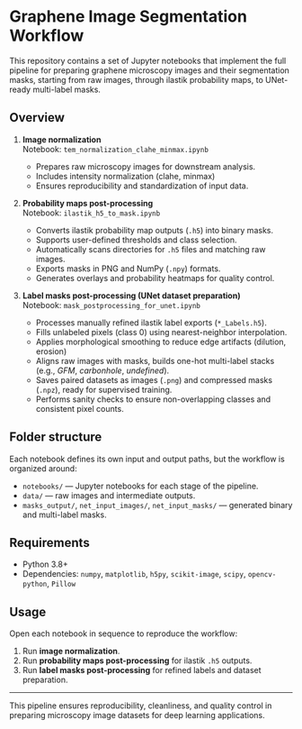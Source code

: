 # Graphene Image Segmentation Workflow

This repository contains a set of Jupyter notebooks that implement the full pipeline for preparing graphene microscopy images and their segmentation masks, starting from raw images, through ilastik probability maps, to UNet-ready multi-label masks.

## Overview

1. **Image normalization**  
   Notebook: `tem_normalization_clahe_minmax.ipynb`  
   - Prepares raw microscopy images for downstream analysis.  
   - Includes intensity normalization (clahe, minmax)  
   - Ensures reproducibility and standardization of input data.

2. **Probability maps post-processing**  
   Notebook: `ilastik_h5_to_mask.ipynb`  
   - Converts ilastik probability map outputs (`.h5`) into binary masks.  
   - Supports user-defined thresholds and class selection.  
   - Automatically scans directories for `.h5` files and matching raw images.  
   - Exports masks in PNG and NumPy (`.npy`) formats.  
   - Generates overlays and probability heatmaps for quality control.

3. **Label masks post-processing (UNet dataset preparation)**  
   Notebook: `mask_postprocessing_for_unet.ipynb`  
   - Processes manually refined ilastik label exports (`*_Labels.h5`).  
   - Fills unlabeled pixels (class 0) using nearest-neighbor interpolation.  
   - Applies morphological smoothing to reduce edge artifacts (dilution, erosion)  
   - Aligns raw images with masks, builds one-hot multi-label stacks (e.g., *GFM*, *carbonhole*, *undefined*).  
   - Saves paired datasets as images (`.png`) and compressed masks (`.npz`), ready for supervised training.  
   - Performs sanity checks to ensure non-overlapping classes and consistent pixel counts.

## Folder structure

Each notebook defines its own input and output paths, but the workflow is organized around:

- `notebooks/` — Jupyter notebooks for each stage of the pipeline.  
- `data/` — raw images and intermediate outputs.  
- `masks_output/`, `net_input_images/`, `net_input_masks/` — generated binary and multi-label masks.  

## Requirements

- Python 3.8+  
- Dependencies: `numpy`, `matplotlib`, `h5py`, `scikit-image`, `scipy`, `opencv-python`, `Pillow`  

## Usage

Open each notebook in sequence to reproduce the workflow:

1. Run **image normalization**.  
2. Run **probability maps post-processing** for ilastik `.h5` outputs.  
3. Run **label masks post-processing** for refined labels and dataset preparation.

---

This pipeline ensures reproducibility, cleanliness, and quality control in preparing microscopy image datasets for deep learning applications.
